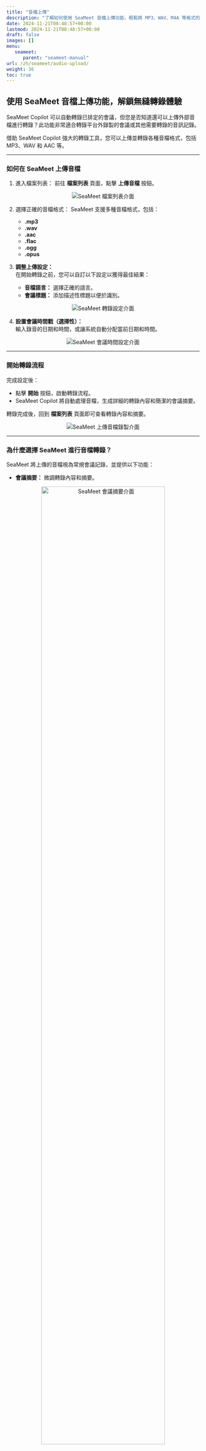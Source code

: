 ```yaml
---
title: "音檔上傳"
description: "了解如何使用 SeaMeet 音檔上傳功能，輕鬆將 MP3、WAV、M4A 等格式的音檔轉錄成文字。支援多語言轉錄、多人對話識別。"
date: 2024-11-21T08:48:57+00:00
lastmod: 2024-11-21T08:48:57+00:00
draft: false
images: []
menu:
   seameet:
      parent: "seameet-manual"
url: /zh/seameet/audio-upload/
weight: 36
toc: true
---
```


## 使用 SeaMeet 音檔上傳功能，解鎖無縫轉錄體驗

SeaMeet Copilot 可以自動轉錄已排定的會議，但您是否知道還可以上傳外部音檔進行轉錄？此功能非常適合轉錄平台外錄製的會議或其他需要轉錄的音訊記錄。

借助 SeaMeet Copilot 強大的轉錄工具，您可以上傳並轉錄各種音檔格式，包括 MP3、WAV 和 AAC 等。

---

### 如何在 SeaMeet 上傳音檔

1. 進入檔案列表： 
   前往 **檔案列表** 頁面，點擊 **上傳音檔** 按鈕。

<center>

<img src="/images/seameet-zh/seameet-audio-upload/file-list-ui.png" alt="SeaMeet 檔案列表介面"/>

</center>

2. 選擇正確的音檔格式：
   SeaMeet 支援多種音檔格式，包括：
   - **.mp3**
   - **.wav**
   - **.aac**
   - **.flac**
   - **.ogg**
   - **.opus**

3. **調整上傳設定：**  
   在開始轉錄之前，您可以自訂以下設定以獲得最佳結果：
   - **音檔語言：** 選擇正確的語言。
   - **會議標題：** 添加描述性標題以便於識別。

<center>

<img src="/images/seameet-zh/seameet-audio-upload/transcription-setting.png" alt="SeaMeet 轉錄設定介面"/>

</center>

4. **設置會議時間戳（選擇性）：**  
   輸入錄音的日期和時間，或讓系統自動分配當前日期和時間。

<center>

<img src="/images/seameet-zh/seameet-audio-upload/time-setting.png" alt="SeaMeet 會議時間設定介面"/>

</center>

---

### 開始轉錄流程

完成設定後：

- 點擊 **開始** 按鈕，啟動轉錄流程。
- SeaMeet Copilot 將自動處理音檔，生成詳細的轉錄內容和簡潔的會議摘要。

轉錄完成後，回到 **檔案列表** 頁面即可查看轉錄內容和摘要。

<center>

<img src="/images/seameet-zh/seameet-audio-upload/loaded-meeting.png" alt="SeaMeet 上傳音檔錄製介面"/>

</center>

---

### 為什麼選擇 SeaMeet 進行音檔轉錄？

SeaMeet 將上傳的音檔視為常規會議記錄，並提供以下功能：

- **會議摘要：** 微調轉錄內容和摘要。

<center>

<img width="80%" src="/images/seameet-zh/seameet-audio-upload/summary.png" alt="SeaMeet 會議摘要介面"/>

</center>

- **待辦事項與會議主題：** 添加並跟蹤待辦事項及會議主題。

<center>

<img width="80%" src="/images/seameet-zh/seameet-audio-upload/discussed-topic.png" alt="SeaMeet 會議主題介面"/>

</center>

- **協作工具：** 與團隊共享文件或與 Google Docs 集成，簡化工作流程。


音檔上傳功能特別適合轉錄外部音訊記錄或未通過 SeaMeet 排定的會議，確保每次對話都被妥善記錄。

---


## **說話人識別**

說話人識別是一項幫助 SeaMeet 用戶進一步優化轉錄體驗的功能。

當會議中有多位說話人時，在轉錄內容中區分說話人可能會變得困難。然而，為了文件紀錄的準確性以及提升會議效率，了解「誰說了什麼」是非常重要的。

這一功能是通過 **音訊分軌（audio diarization）** 技術實現的。只需提供音檔中的說話人數量，SeaMeet 就可以準確地將音檔分軌到指定的說話人數量。

然而，除非會議已經同步化，分軌過程僅能識別說話人的數量，而 SeaMeet 會使用通用名稱（例如「說話人 1」和「說話人 2」）來區分不同說話人。

完成說話人識別後，用戶可以手動為說話人命名。只需點擊說話人名稱，然後選擇 **更改說話人** 選項，即可為說話人正確命名。

<center>

<img width="80%" src="/images/seameet-zh/seameet-audio-upload/change-speaker.png" alt="更改說話人介面"/>

</center>

從聯絡人中選擇名稱。

<center>

<img width="80%" src="/images/seameet-zh/seameet-audio-upload/choose-speaker.png" alt="選擇說話人步驟"/>

</center>

用戶可以更改整段對話的說話人名稱，或僅修改選定的行。

<center>

<img width="80%" src="/images/seameet-zh/seameet-audio-upload/change-name-confirmation.png" alt="確認更改名稱介面"/>

</center>

啟用說話人識別功能後，用戶可以充分利用 Seasalt.ai 在音訊分軌技術上的專業知識，為音檔中的不同說話人進行區分，進一步提升轉錄結果的準確性。


---

### 提升效率，使用 SeaMeet Copilot

SeaMeet 的音檔上傳功能將任何錄音轉化為可執行的洞察，增強協作和生產力。立即上傳您的音檔，體驗 SeaMeet 提供的無縫轉錄服務！
